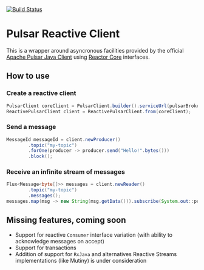 [![Build Status](https://travis-ci.org/rpuch/pulsar-reactive-client.svg?branch=master)](https://travis-ci.org/rpuch/pulsar-reactive-client)

# Pulsar Reactive Client #

This is a wrapper around asyncronous facilities provided by the official
[Apache Pulsar Java Client](https://github.com/apache/pulsar/tree/master/pulsar-client) using
[Reactor Core](https://github.com/reactor/reactor-core) interfaces.

## How to use ###

### Create a reactive client ###

```java
PulsarClient coreClient = PulsarClient.builder().serviceUrl(pulsarBrokerUrl).build();
ReactivePulsarClient client = ReactivePulsarClient.from(coreClient);
```

### Send a message ###

```java
MessageId messageId = client.newProducer()
        .topic("my-topic")
        .forOne(producer -> producer.send("Hello!".bytes()))
        .block();
```

### Receive an infinite stream of messages ###

```java
Flux<Message<byte[]>> messages = client.newReader()
        .topic("my-topic")
        .messages();
messages.map(msg -> new String(msg.getData())).subscribe(System.out::println);
```

## Missing features, coming soon ##

 * Support for reactive `Consumer` interface variation (with ability to acknowledge messages on accept)
 * Support for transactions
 * Addition of support for `RxJava` and alternatives Reactive Streams implementations (like Mutiny)
 is under consideration
